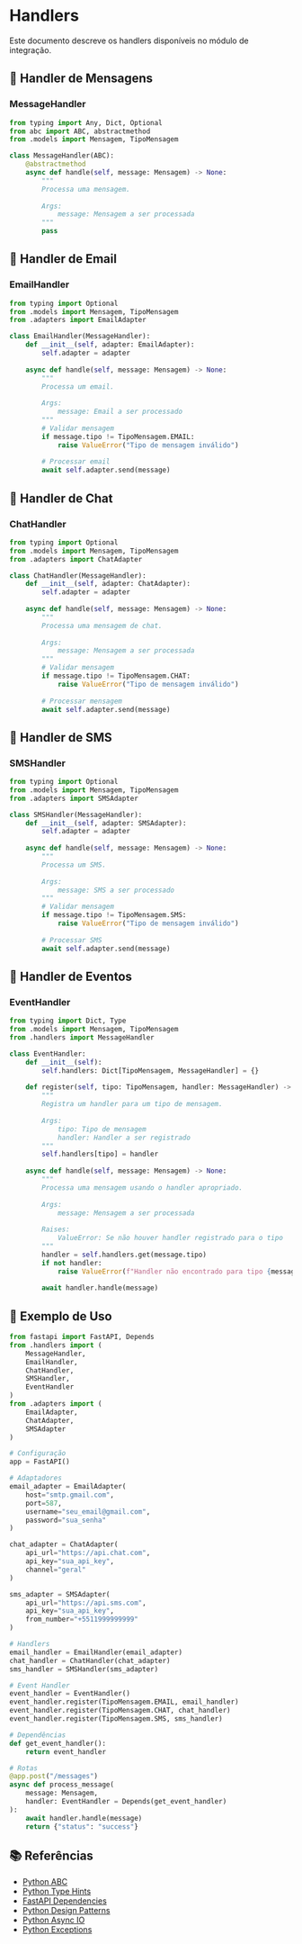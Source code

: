 # Handlers

Este documento descreve os handlers disponíveis no módulo de integração.

## 📨 Handler de Mensagens

### MessageHandler

```python
from typing import Any, Dict, Optional
from abc import ABC, abstractmethod
from .models import Mensagem, TipoMensagem

class MessageHandler(ABC):
    @abstractmethod
    async def handle(self, message: Mensagem) -> None:
        """
        Processa uma mensagem.
        
        Args:
            message: Mensagem a ser processada
        """
        pass
```

## 📧 Handler de Email

### EmailHandler

```python
from typing import Optional
from .models import Mensagem, TipoMensagem
from .adapters import EmailAdapter

class EmailHandler(MessageHandler):
    def __init__(self, adapter: EmailAdapter):
        self.adapter = adapter
        
    async def handle(self, message: Mensagem) -> None:
        """
        Processa um email.
        
        Args:
            message: Email a ser processado
        """
        # Validar mensagem
        if message.tipo != TipoMensagem.EMAIL:
            raise ValueError("Tipo de mensagem inválido")
            
        # Processar email
        await self.adapter.send(message)
```

## 💬 Handler de Chat

### ChatHandler

```python
from typing import Optional
from .models import Mensagem, TipoMensagem
from .adapters import ChatAdapter

class ChatHandler(MessageHandler):
    def __init__(self, adapter: ChatAdapter):
        self.adapter = adapter
        
    async def handle(self, message: Mensagem) -> None:
        """
        Processa uma mensagem de chat.
        
        Args:
            message: Mensagem a ser processada
        """
        # Validar mensagem
        if message.tipo != TipoMensagem.CHAT:
            raise ValueError("Tipo de mensagem inválido")
            
        # Processar mensagem
        await self.adapter.send(message)
```

## 📱 Handler de SMS

### SMSHandler

```python
from typing import Optional
from .models import Mensagem, TipoMensagem
from .adapters import SMSAdapter

class SMSHandler(MessageHandler):
    def __init__(self, adapter: SMSAdapter):
        self.adapter = adapter
        
    async def handle(self, message: Mensagem) -> None:
        """
        Processa um SMS.
        
        Args:
            message: SMS a ser processado
        """
        # Validar mensagem
        if message.tipo != TipoMensagem.SMS:
            raise ValueError("Tipo de mensagem inválido")
            
        # Processar SMS
        await self.adapter.send(message)
```

## 🔄 Handler de Eventos

### EventHandler

```python
from typing import Dict, Type
from .models import Mensagem, TipoMensagem
from .handlers import MessageHandler

class EventHandler:
    def __init__(self):
        self.handlers: Dict[TipoMensagem, MessageHandler] = {}
        
    def register(self, tipo: TipoMensagem, handler: MessageHandler) -> None:
        """
        Registra um handler para um tipo de mensagem.
        
        Args:
            tipo: Tipo de mensagem
            handler: Handler a ser registrado
        """
        self.handlers[tipo] = handler
        
    async def handle(self, message: Mensagem) -> None:
        """
        Processa uma mensagem usando o handler apropriado.
        
        Args:
            message: Mensagem a ser processada
            
        Raises:
            ValueError: Se não houver handler registrado para o tipo
        """
        handler = self.handlers.get(message.tipo)
        if not handler:
            raise ValueError(f"Handler não encontrado para tipo {message.tipo}")
            
        await handler.handle(message)
```

## 📝 Exemplo de Uso

```python
from fastapi import FastAPI, Depends
from .handlers import (
    MessageHandler,
    EmailHandler,
    ChatHandler,
    SMSHandler,
    EventHandler
)
from .adapters import (
    EmailAdapter,
    ChatAdapter,
    SMSAdapter
)

# Configuração
app = FastAPI()

# Adaptadores
email_adapter = EmailAdapter(
    host="smtp.gmail.com",
    port=587,
    username="seu_email@gmail.com",
    password="sua_senha"
)

chat_adapter = ChatAdapter(
    api_url="https://api.chat.com",
    api_key="sua_api_key",
    channel="geral"
)

sms_adapter = SMSAdapter(
    api_url="https://api.sms.com",
    api_key="sua_api_key",
    from_number="+5511999999999"
)

# Handlers
email_handler = EmailHandler(email_adapter)
chat_handler = ChatHandler(chat_adapter)
sms_handler = SMSHandler(sms_adapter)

# Event Handler
event_handler = EventHandler()
event_handler.register(TipoMensagem.EMAIL, email_handler)
event_handler.register(TipoMensagem.CHAT, chat_handler)
event_handler.register(TipoMensagem.SMS, sms_handler)

# Dependências
def get_event_handler():
    return event_handler

# Rotas
@app.post("/messages")
async def process_message(
    message: Mensagem,
    handler: EventHandler = Depends(get_event_handler)
):
    await handler.handle(message)
    return {"status": "success"}
```

## 📚 Referências

- [Python ABC](https://docs.python.org/3/library/abc.html)
- [Python Type Hints](https://docs.python.org/3/library/typing.html)
- [FastAPI Dependencies](https://fastapi.tiangolo.com/tutorial/dependencies/)
- [Python Design Patterns](https://python-patterns.guide/)
- [Python Async IO](https://docs.python.org/3/library/asyncio.html)
- [Python Exceptions](https://docs.python.org/3/tutorial/errors.html) 